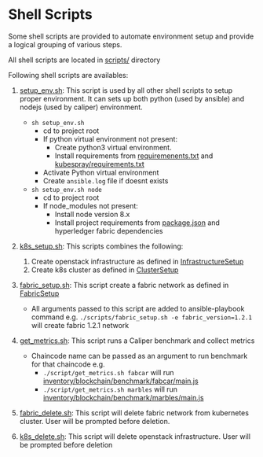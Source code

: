 Shell Scripts
==============

Some shell scripts are provided to automate environment setup and provide a logical grouping of various steps.

All shell scripts are located in [scripts/](../scripts) directory

Following shell scripts are availables:

1. [setup_env.sh](../scripts/setup_env.sh): This script is used by all other shell scripts to setup proper environment. It can sets up both python (used by ansible) and nodejs (used by caliper) environment.
    * `sh setup_env.sh`
        * cd to project root
        * If python virtual environment not present:
            * Create python3 virtual environment. 
            * Install requirements from [requiremenents.txt](../requirements.txt) and [kubespray/requirements.txt](../kubespray/requirements.txt)
        * Activate Python virtual environment
        * Create `ansible.log` file if doesnt exists
    * `sh setup_env.sh node`
        * cd to project root
        * If node_modules not present:
            * Install node version 8.x
            * Install project requirements from [package.json](../package.json) and hyperledger fabric dependencies
        
2. [k8s_setup.sh](../scripts/k8s_setup.sh): This scripts combines the following:
    1. Create openstack infrastructure as defined in [InfrastructureSetup](InfrastructureSetup.md)
    2. Create k8s cluster as defined in [ClusterSetup](ClusterSetup.md)
    
3. [fabric_setup.sh](../scripts/fabric_setup.sh): This script create a fabric network as defined in [FabricSetup](FabricSetup.md)
    * All arguments passed to this script are added to ansible-playbook command e.g. `./scripts/fabric_setup.sh -e fabric_version=1.2.1` will create fabric 1.2.1 network

4. [get_metrics.sh](../scripts/get_metrics.sh): This script runs a Caliper benchmark and collect metrics
    * Chaincode name can be passed as an argument to run benchmark for that chaincode e.g. 
        * `./script/get_metrics.sh fabcar` will run [inventory/blockchain/benchmark/fabcar/main.js](../inventory/blockchain/benchmark/fabcar/main.js)
        * `./script/get_metrics.sh marbles` will run [inventory/blockchain/benchmark/marbles/main.js](../inventory/blockchain/benchmark/marbles/main.js)

5. [fabric_delete.sh](../scripts/fabric_delete.sh): This script will delete fabric network from kubernetes cluster. User will be prompted before deletion.

6. [k8s_delete.sh](../scripts/k8s_delete.sh): This script will delete openstack infrastructure. User will be prompted before deletion
